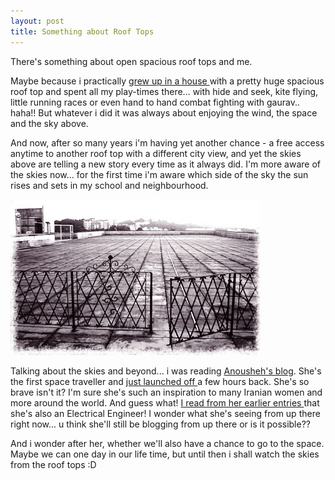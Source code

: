 ```yaml
---
layout: post
title: Something about Roof Tops
---
```


There's something about open spacious roof tops and me. 

Maybe because i practically [grew up in a house ](http://flickr.com/photos/sweska/171807118/)with a pretty huge spacious roof top and spent all my play-times there... with hide and seek, kite flying, little running races or even hand to hand combat fighting with gaurav.. haha!! But whatever i did it was always about enjoying the wind, the space and the sky above.

And now, after so many years i'm having yet another chance - a free access anytime to another roof top with a different city view, and yet the skies above are telling a new story every time as it always did. I'm more aware of the skies now... for the first time i'm aware which side of the sky the sun rises and sets in my school and neighbourhood.

![](/img/ro.jpg)

Talking about the skies and beyond... i was reading [Anousheh's blog](http://spaceblog.xprize.org/). She's the first space traveller and [just launched off ](http://anoushehansari.com/)a few hours back. She's so brave isn't it? I'm sure she's such an inspiration to many Iranian women and more around the world. And guess what! [I read from her earlier entries ](http://spaceblog.xprize.org/2006/09/12/the-road-to-baikonur/)that she's also an Electrical Engineer! I wonder what she's seeing from up there right now... u think she'll still be blogging from up there or is it possible??

And i wonder after her, whether we'll also have a chance to go to the space. Maybe we can one day in our life time, but until then i shall watch the skies from the roof tops :D
